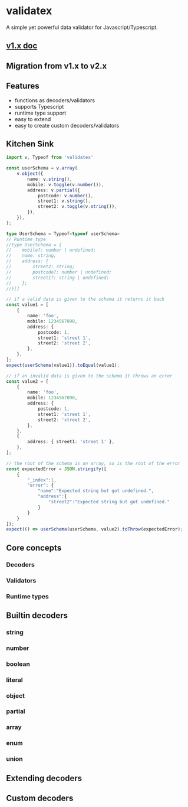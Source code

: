 # validatex
A simple yet powerful data validator for Javascript/Typescript.

## [v1.x doc](https://github.com/ludbek/validatex/tree/v1.0.2)

## Migration from v1.x to v2.x

## Features
- functions as decoders/validators
- supports Typescript
- runtime type support
- easy to extend
- easy to create custom decoders/validators

## Kitchen Sink
```typescript
import v, Typeof from 'validatex'

const userSchema = v.array(
	v.object({
		name: v.string(),
		mobile: v.toggle(v.number()),
		address: v.partial({
			postcode: v.number(),
			street1: v.string(),
			street2: v.toggle(v.string()),
		}),
	}),
);

type UserSchema = Typeof<typeof userSchema>
// Runtime type
//type UserSchema = {
//    mobile?: number | undefined;
//    name: string;
//    address: {
//        street2: string;
//        postcode?: number | undefined;
//        street1?: string | undefined;
//    };
//}[]

// if a valid data is given to the schema it returns it back
const value1 = [
	{
		name: 'foo',
		mobile: 1234567890,
		address: {
			postcode: 1,
			street1: 'street 1',
			street2: 'street 2',
		},
	},
];
expect(userSchema(value1)).toEqual(value1);

// if an invalid data is given to the schema it throws an error
const value2 = [
	{
		name: 'foo',
		mobile: 1234567890,
		address: {
			postcode: 1,
			street1: 'street 1',
			street2: 'street 2',
		},
	},
	{
		address: { street1: 'street 1' },
	},
];

// the root of the schema is an array, so is the root of the error
const expectedError = JSON.stringify([
	{
		"_index":1,
		"error": {
			"name":"Expected string but got undefined.",
			"address":{
				"street2":"Expected string but got undefined."
			}
		}
	}
]);
expect(() => userSchema(userSchema, value2).toThrow(expectedError);
```

## Core concepts
### Decoders
### Validators
### Runtime types

## Builtin decoders
### string
### number
### boolean
### literal
### object
### partial
### array
### enum
### union

## Extending decoders

## Custom decoders
